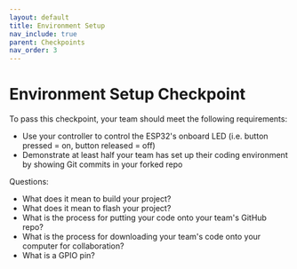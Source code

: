 ```yaml
---
layout: default
title: Environment Setup
nav_include: true
parent: Checkpoints
nav_order: 3
---
```


# Environment Setup Checkpoint
To pass this checkpoint, your team should meet the following requirements:

* Use your controller to control the ESP32's onboard LED (i.e. button pressed = on, button released = off)
* Demonstrate at least half your team has set up their coding environment by showing Git commits in your forked repo

Questions:
* What does it mean to build your project?
* What does it mean to flash your project?
* What is the process for putting your code onto your team's GitHub repo?
* What is the process for downloading your team's code onto your computer for collaboration?
* What is a GPIO pin?